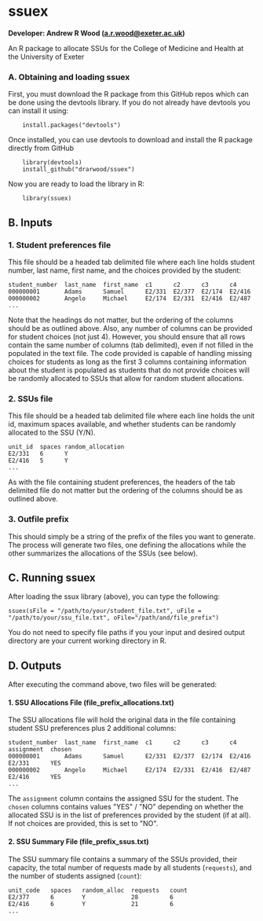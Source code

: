 # ssuex
**Developer: Andrew R Wood (a.r.wood@exeter.ac.uk)**

An R package to allocate SSUs for the College of Medicine and Health at the University of Exeter

### A. Obtaining and loading ssuex
First, you must download the R package from this GitHub repos which can be done using the devtools library. If you do not already have devtools you can install it using:
```
    install.packages("devtools")
```
Once installed, you can use devtools to download and install the R package directly from GitHub
```
    library(devtools)
    install_github("drarwood/ssuex")
```
Now you are ready to load the library in R:
```
    library(ssuex)
```

## B. Inputs

### 1. Student preferences file
This file should be a headed tab delimited file where each line holds student number, last name, first name, and the choices provided by the student:
```
student_number  last_name  first_name  c1      c2      c3      c4
000000001       Adams      Samuel      E2/331  E2/377  E2/174  E2/416
000000002       Angelo     Michael     E2/174  E2/331  E2/416  E2/487
...
```
Note that the headings do not matter, but the ordering of the columns should be as outlined above. Also, any number of columns can be provided for student choices (not just 4). However, you should ensure that all rows contain the same number of columns (tab delimited), even if not filled in the populated in the text file. The code provided is capable of handling missing choices for students as long as the first 3 columns containing information about the student is populated as students that do not provide choices will be randomly allocated to SSUs that allow for random student allocations.


### 2. SSUs file
This file should be a headed tab delimited file where each line holds the unit id, maximum spaces available, and whether students can be randomly allocated to the SSU (Y/N).
```
unit_id  spaces random_allocation
E2/331   6      Y
E2/416   5      Y
...
```
As with the file containing student preferences, the headers of the tab delimited file do not matter but the ordering of the columns should be as outlined above.


### 3. Outfile prefix
This should simply be a string of the prefix of the files you want to generate. The process will generate two files, one defining the allocations while the other summarizes the allocations of the SSUs (see below).



## C. Running ssuex
After loading the ssux library (above), you can type the following:
```
ssuex(sFile = "/path/to/your/student_file.txt", uFile = "/path/to/your/ssu_file.txt", oFile="/path/and/file_prefix")
```
You do not need to specify file paths if you your input and desired output directory are your current working directory in R.


## D. Outputs
After executing the command above, two files will be generated:

#### 1. SSU Allocations File (file_prefix_allocations.txt)

The SSU allocations file will hold the original data in the file containing student SSU preferences plus 2 additional columns:
```
student_number  last_name  first_name  c1      c2      c3      c4      assignment  chosen
000000001       Adams      Samuel      E2/331  E2/377  E2/174  E2/416  E2/331      YES
000000002       Angelo     Michael     E2/174  E2/331  E2/416  E2/487  E2/416      YES
...
```

The `assignment` column contains the assigned SSU for the student. The `chosen` columns contains values "YES" / "NO" depending on whether the allocated SSU is in the list of preferences provided by the student (if at all). If not choices are provided, this is set to "NO".


#### 2. SSU Summary File (file_prefix_ssus.txt)

The SSU summary file contains a summary of the SSUs provided, their capacity, the total number of requests made by all students (`requests`), and the number of students assigned (`count`):
```
unit_code   spaces   random_alloc  requests   count
E2/377      6        Y             28         6
E2/416      6        Y             21         6
...
```
